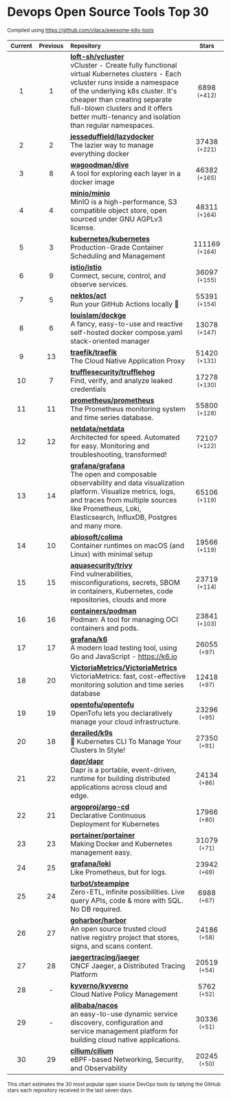 # Devops Open Source Tools Top 30
<sup>Compiled using https://github.com/vilaca/awesome-k8s-tools</sup>
<div align="center">

|<sub>Current</sub>|<sub>Previous</sub>|<sub>Repository</sub>|<sub>Stars</sub>|
|:---:|:---:|:---|:---:|
|1|1|[**loft-sh/vcluster**](https://github.com/loft-sh/vcluster)<br/>vCluster - Create fully functional virtual Kubernetes clusters - Each vcluster runs inside a namespace of the underlying k8s cluster. It's cheaper than creating separate full-blown clusters and it offers better multi-tenancy and isolation than regular namespaces.|6898 <sup>(+412)</sup>|
|2|2|[**jesseduffield/lazydocker**](https://github.com/jesseduffield/lazydocker)<br/>The lazier way to manage everything docker|37438 <sup>(+221)</sup>|
|3|8|[**wagoodman/dive**](https://github.com/wagoodman/dive)<br/>A tool for exploring each layer in a docker image|46382 <sup>(+165)</sup>|
|4|4|[**minio/minio**](https://github.com/minio/minio)<br/>MinIO is a high-performance, S3 compatible object store, open sourced under GNU AGPLv3 license.|48311 <sup>(+164)</sup>|
|5|3|[**kubernetes/kubernetes**](https://github.com/kubernetes/kubernetes)<br/>Production-Grade Container Scheduling and Management|111169 <sup>(+164)</sup>|
|6|9|[**istio/istio**](https://github.com/istio/istio)<br/>Connect, secure, control, and observe services.|36097 <sup>(+155)</sup>|
|7|5|[**nektos/act**](https://github.com/nektos/act)<br/>Run your GitHub Actions locally 🚀|55391 <sup>(+154)</sup>|
|8|6|[**louislam/dockge**](https://github.com/louislam/dockge)<br/>A fancy, easy-to-use and reactive self-hosted docker compose.yaml stack-oriented manager|13078 <sup>(+147)</sup>|
|9|13|[**traefik/traefik**](https://github.com/traefik/traefik)<br/>The Cloud Native Application Proxy|51420 <sup>(+131)</sup>|
|10|7|[**trufflesecurity/trufflehog**](https://github.com/trufflesecurity/trufflehog)<br/>Find, verify, and analyze leaked credentials|17278 <sup>(+130)</sup>|
|11|11|[**prometheus/prometheus**](https://github.com/prometheus/prometheus)<br/>The Prometheus monitoring system and time series database.|55800 <sup>(+128)</sup>|
|12|12|[**netdata/netdata**](https://github.com/netdata/netdata)<br/>Architected for speed. Automated for easy. Monitoring and troubleshooting, transformed!|72107 <sup>(+122)</sup>|
|13|14|[**grafana/grafana**](https://github.com/grafana/grafana)<br/>The open and composable observability and data visualization platform. Visualize metrics, logs, and traces from multiple sources like Prometheus, Loki, Elasticsearch, InfluxDB, Postgres and many more. |65106 <sup>(+119)</sup>|
|14|10|[**abiosoft/colima**](https://github.com/abiosoft/colima)<br/>Container runtimes on macOS (and Linux) with minimal setup|19566 <sup>(+119)</sup>|
|15|15|[**aquasecurity/trivy**](https://github.com/aquasecurity/trivy)<br/>Find vulnerabilities, misconfigurations, secrets, SBOM in containers, Kubernetes, code repositories, clouds and more|23719 <sup>(+114)</sup>|
|16|16|[**containers/podman**](https://github.com/containers/podman)<br/>Podman: A tool for managing OCI containers and pods.|23841 <sup>(+103)</sup>|
|17|17|[**grafana/k6**](https://github.com/grafana/k6)<br/>A modern load testing tool, using Go and JavaScript - https://k6.io|26055 <sup>(+97)</sup>|
|18|20|[**VictoriaMetrics/VictoriaMetrics**](https://github.com/VictoriaMetrics/VictoriaMetrics)<br/>VictoriaMetrics: fast, cost-effective monitoring solution and time series database|12418 <sup>(+97)</sup>|
|19|19|[**opentofu/opentofu**](https://github.com/opentofu/opentofu)<br/>OpenTofu lets you declaratively manage your cloud infrastructure.|23296 <sup>(+95)</sup>|
|20|18|[**derailed/k9s**](https://github.com/derailed/k9s)<br/>🐶 Kubernetes CLI To Manage Your Clusters In Style!|27350 <sup>(+91)</sup>|
|21|22|[**dapr/dapr**](https://github.com/dapr/dapr)<br/>Dapr is a portable, event-driven, runtime for building distributed applications across cloud and edge.|24134 <sup>(+86)</sup>|
|22|21|[**argoproj/argo-cd**](https://github.com/argoproj/argo-cd)<br/>Declarative Continuous Deployment for Kubernetes|17966 <sup>(+80)</sup>|
|23|23|[**portainer/portainer**](https://github.com/portainer/portainer)<br/>Making Docker and Kubernetes management easy.|31079 <sup>(+71)</sup>|
|24|25|[**grafana/loki**](https://github.com/grafana/loki)<br/>Like Prometheus, but for logs.|23942 <sup>(+69)</sup>|
|25|24|[**turbot/steampipe**](https://github.com/turbot/steampipe)<br/>Zero-ETL, infinite possibilities. Live query APIs, code & more with SQL. No DB required.|6988 <sup>(+67)</sup>|
|26|27|[**goharbor/harbor**](https://github.com/goharbor/harbor)<br/>An open source trusted cloud native registry project that stores, signs, and scans content.|24186 <sup>(+58)</sup>|
|27|28|[**jaegertracing/jaeger**](https://github.com/jaegertracing/jaeger)<br/>CNCF Jaeger, a Distributed Tracing Platform|20519 <sup>(+54)</sup>|
|28|-|[**kyverno/kyverno**](https://github.com/kyverno/kyverno)<br/>Cloud Native Policy Management|5762 <sup>(+52)</sup>|
|29|-|[**alibaba/nacos**](https://github.com/alibaba/nacos)<br/>an easy-to-use dynamic service discovery, configuration and service management platform for building cloud native applications.|30336 <sup>(+51)</sup>|
|30|29|[**cilium/cilium**](https://github.com/cilium/cilium)<br/>eBPF-based Networking, Security, and Observability|20245 <sup>(+50)</sup>|


</div>

<sub>This chart estimates the 30 most popular open source DevOps tools by tallying the GitHub stars each repository received in the last seven days.</sub>

